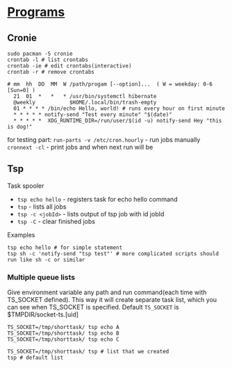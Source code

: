 # [Programs](Programs)

## Cronie

```
sudo pacman -S cronie
crontab -l # list crontabs
crontab -ie # edit crontabs(interactive)
crontab -r # remove crontabs
```

```
# mm  hh  DD  MM  W /path/progam [--option]...  ( W = weekday: 0-6 [Sun=0] )
  21  01  *   *   * /usr/bin/systemctl hibernate
  @weekly           $HOME/.local/bin/trash-empty
  01 * * * * /bin/echo Hello, world! # runs every hour on first minute
  * * * * * notify-send "Test every minute" "$(date)"
  * * * * *  XDG_RUNTIME_DIR=/run/user/$(id -u) notify-send Hey "this is dog!"
```


for testing part:
`run-parts -v /etc/cron.hourly` - run jobs manually
`cronnext -cl` - print jobs and when next run will be

## Tsp

Task spooler

* `tsp echo hello` - registers task for echo hello command
* `tsp` - lists all jobs
* `tsp -c <jobId>` - lists output of tsp job with id jobId
* `tsp -C` - clear finished jobs

Examples
```
tsp echo hello # for simple statement
tsp sh -c 'notify-send "tsp test"' # more complicated scripts should run like sh -c or similar
```

### Multiple queue lists

Give environment variable any path and run command(each time with TS_SOCKET defined).
This way it will create separate task list, which you can see when TS_SOCKET is specified.
Default `TS_SOCKET` is $TMPDIR/socket-ts.[uid]
```
TS_SOCKET=/tmp/shorttask/ tsp echo A
TS_SOCKET=/tmp/shorttask/ tsp echo B
TS_SOCKET=/tmp/shorttask/ tsp echo C

TS_SOCKET=/tmp/shorttask/ tsp # list that we created
tsp # default list
```

